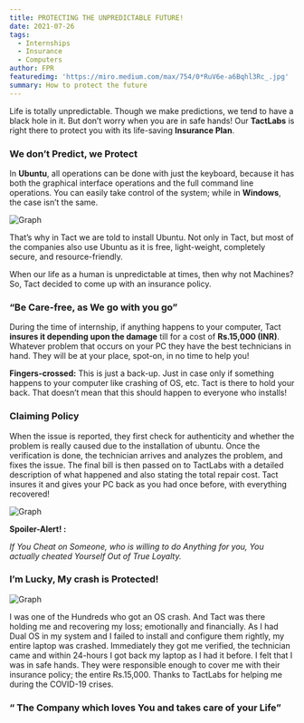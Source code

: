 ```yaml
---
title: PROTECTING THE UNPREDICTABLE FUTURE!
date: 2021-07-26
tags: 
  - Internships
  - Insurance
  - Computers
author: FPR
featuredimg: 'https://miro.medium.com/max/754/0*RuV6e-a6Bqhl3Rc_.jpg'
summary: How to protect the future
---
```


Life is totally unpredictable. Though we make predictions, we tend to have a black hole in it. But don’t worry when you are in safe hands! Our **TactLabs** is right there to protect you with its life-saving **Insurance Plan**.

### **We don’t Predict, we Protect**

In **Ubuntu**, all operations can be done with just the keyboard, because it has both the graphical interface operations and the full command line operations.
You can easily take control of the system; while in **Windows**, the case isn’t the same.

![Graph](https://miro.medium.com/max/640/0*GdpyimzBteR0h9tU.png)

That’s why in Tact we are told to install Ubuntu. Not only in Tact, but most of the companies also use Ubuntu as it is free, light-weight, completely secure, and resource-friendly.

When our life as a human is unpredictable at times, then why not Machines? So, Tact decided to come up with an insurance policy.

  ### “Be Care-free, as We go with you go”

During the time of internship, if anything happens to your computer, Tact **insures it depending upon the damage** till for a cost of **Rs.15,000 (INR)**. Whatever problem that occurs on your PC they have the best technicians in hand. They will be at your place, spot-on, in no time to help you!

**Fingers-crossed:** This is just a back-up. Just in case only if something happens to your computer like crashing of OS, etc. Tact is there to hold your back. That doesn’t mean that this should happen to everyone who installs!

### **Claiming Policy**

When the issue is reported, they first check for authenticity and whether the problem is really caused due to the installation of ubuntu. Once the verification is done, the technician arrives and analyzes the problem, and fixes the issue. The final bill is then passed on to TactLabs with a detailed description of what happened and also stating the total repair cost. Tact insures it and gives your PC back as you had once before, with everything recovered!

![Graph](https://miro.medium.com/max/700/0*40ZWIYsSBqWIKL-D.jpg)

**Spoiler-Alert! :**

  *If You Cheat on Someone, who is willing to do Anything for you, You actually cheated Yourself Out of True Loyalty.*

### **I’m Lucky, My crash is Protected!**

![Graph](https://miro.medium.com/max/512/0*EiXkD6PW0whhEFMI.gif)

I was one of the Hundreds who got an OS crash. And Tact was there holding me and recovering my loss; emotionally and financially. As I had Dual OS in my system and I failed to install and configure them rightly, my entire laptop was crashed. Immediately they got me verified, the technician came and within 24-hours I got back my laptop as I had it before. I felt that I was in safe hands. They were responsible enough to cover me with their insurance policy; the entire Rs.15,000. Thanks to TactLabs for helping me during the COVID-19 crises.

  ### “ The Company which loves You and takes care of your Life”










